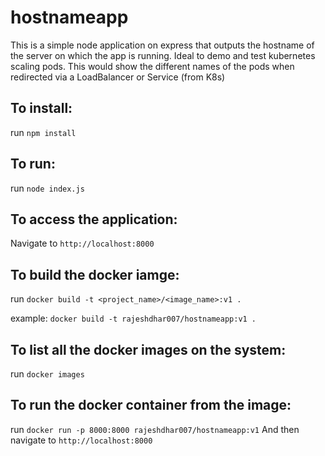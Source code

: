 # hostnameapp
This is a simple node application on express that outputs the hostname of the server on which the app is running. Ideal to demo and test kubernetes scaling pods. This would show the different names of the pods when redirected via a LoadBalancer or Service (from K8s)

## To install:
run ``npm install``

## To run:
run ``node index.js``

## To access the application:
Navigate to ``http://localhost:8000``

## To build the docker iamge:
run ``docker build -t <project_name>/<image_name>:v1 .``

example:
	``docker build -t rajeshdhar007/hostnameapp:v1 .``

## To list all the docker images on the system:
run ``docker images``

## To run the docker container from the image:
run ``docker run -p 8000:8000 rajeshdhar007/hostnameapp:v1``
And then navigate to ``http://localhost:8000``
